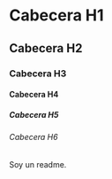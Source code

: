 # Cabecera H1
## Cabecera H2
### Cabecera H3
#### Cabecera H4
##### Cabecera H5
###### Cabecera H6



Soy un readme.